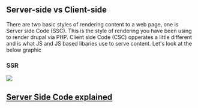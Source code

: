## Server-side vs Client-side 

There are two basic styles of rendering content to a web page, one is Server side Code (SSC). This is the style of rendering you have been using to render drupal via PHP. Client side Code (CSC) opperates a little different and is what JS and JS based libaries use to serve content. Let's look at the below graphic

### SSR
<img src="/react-course/img/lesson/ssr.png" />

<a href="https://www.codeconquest.com/website/client-side-vs-server-side/"> Server Side Code explained </a>
---
